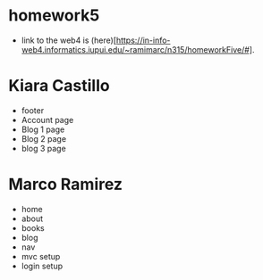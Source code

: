 # homework5
- link to the web4 is (here)[https://in-info-web4.informatics.iupui.edu/~ramimarc/n315/homeworkFive/#].

# Kiara Castillo
- footer
- Account page
- Blog 1 page
- Blog 2 page
- blog 3 page

# Marco Ramirez 
- home
- about
- books
- blog
- nav
- mvc setup
- login setup